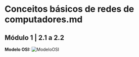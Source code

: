 # Conceitos básicos de redes de computadores.md
## Módulo 1 | 2.1 a 2.2

__Modelo OSI:__
![ModeloOSI](https://user-images.githubusercontent.com/67568578/110685532-26853c00-81bd-11eb-9680-f9f41f7df939.png)

